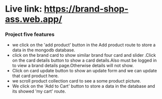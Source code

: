 # Live link: https://brand-shop-ass.web.app/

### Project five features
- we click on the 'add product' button in the Add product route to store a data in the mongodb database.
- click on the brand card to show similar brand four card and slider .Click on the card details button to show a card details.Also must be logged in to view a brand details page.Otherwise details will not show.
- Click on card update button to show an update form and we can update that card product here.
- we scroll product collection card to see a some product picture.
- We click on the 'Add to Cart' button to store a data in the database and its showed 'my cart' route.